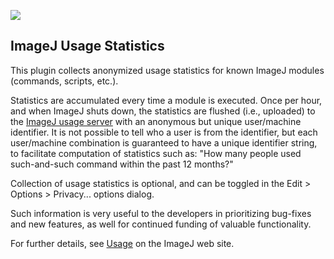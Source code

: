 [![](https://travis-ci.org/imagej/imagej-usage.svg?branch=master)](https://travis-ci.org/imagej/imagej-usage)

ImageJ Usage Statistics
-----------------------

This plugin collects anonymized usage statistics for known ImageJ modules
(commands, scripts, etc.).

Statistics are accumulated every time a module is executed. Once per hour,
and when ImageJ shuts down, the statistics are flushed (i.e., uploaded) to
the [ImageJ usage server](http://usage.imagej.net/) with an anonymous but
unique user/machine identifier. It is not possible to tell who a user is
from the identifier, but each user/machine combination is guaranteed to have
a unique identifier string, to facilitate computation of statistics such as:
"How many people used such-and-such command within the past 12 months?"

Collection of usage statistics is optional, and can be toggled in the
Edit > Options > Privacy... options dialog.

Such information is very useful to the developers in prioritizing bug-fixes
and new features, as well for continued funding of valuable functionality.

For further details, see [Usage](http://imagej.net/Usage) on the ImageJ web
site.
